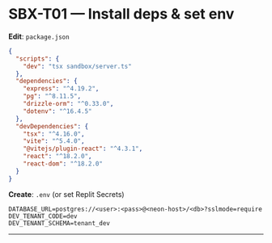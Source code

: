 # SBX-T01 — Install deps & set env

**Edit**: `package.json`
```json
{
  "scripts": {
    "dev": "tsx sandbox/server.ts"
  },
  "dependencies": {
    "express": "^4.19.2",
    "pg": "^8.11.5",
    "drizzle-orm": "^0.33.0",
    "dotenv": "^16.4.5"
  },
  "devDependencies": {
    "tsx": "^4.16.0",
    "vite": "^5.4.0",
    "@vitejs/plugin-react": "^4.3.1",
    "react": "^18.2.0",
    "react-dom": "^18.2.0"
  }
}
```

**Create**: `.env` (or set Replit Secrets)
```
DATABASE_URL=postgres://<user>:<pass>@<neon-host>/<db>?sslmode=require
DEV_TENANT_CODE=dev
DEV_TENANT_SCHEMA=tenant_dev
```

---
